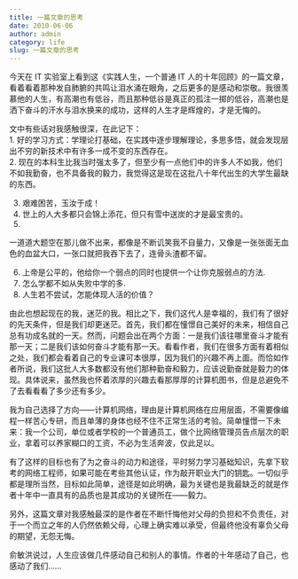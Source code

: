 ```yaml
---
title: 一篇文章的思考
date: 2010-06-06
author: admin
category: life
slug: 一篇文章的思考
---
```


今天在 IT 实验室上看到这《实践人生，一个普通 IT 人的十年回顾》的一篇文章，看着看着那种发自肺腑的共鸣让泪水涌在眼角，之后更多的是感动和崇敬。我很羡慕他的人生，有高潮也有低谷，而且那种低谷是真正的孤注一掷的低谷，高潮也是洒下奋斗的汗水与泪水换来的成功，这样的人生才是辉煌的，才是无悔的。

文中有些话对我感触很深，在此记下：  
1.
好的学习方式：学理论打基础，在实践中逐步理解理论，多思多悟，就会发现层出不穷的新技术中有许多一成不变的东西存在。  
2.
现在的本科生比我当时强太多了，但至少有一点他们中的许多人不如我，他们不如我勤奋，也不具备我的毅力，我觉得这是现在这批八十年代出生的大学生最缺的东西。

3. 艰难困苦，玉汝于成！
4. 世上的人大多都只会锦上添花，但只有雪中送炭的才是最宝贵的。
5.

一道道大题空在那儿做不出来，都像是不断讥笑我不自量力，又像是一张张面无血色的血盆大口，一张口就把我吞下去了，连骨头渣都不留。

6. 上帝是公平的，他给你一个弱点的同时也提供一个让你克服弱点的方法.
7. 怎么学都不如从失败中学的多.
8. 人生若不尝试，怎能体现人活的价值？

由此也想起现在的我，迷茫的我。相比之下，我们这代人是幸福的，我们有了很好的先天条件，但是我们却更迷茫。首先，我们都在憧憬自己美好的未来，相信自己总有功成名就的一天。然而，问题会出在两个方面：一是我们该往哪里奋斗才能有那一天；二是我们该如何奋斗才能有那一天。看看作者，我们在很多方面有着相似之处，我们都会看着自己的专业课可本很厚，因为我们的兴趣不再上面。而恰如作者所说，我们这批人大多数都没有他们那种勤奋和毅力，应该说勤奋就是毅力的体现。具体说来，虽然我也怀着浓厚的兴趣去看那厚厚的计算机图书，但是总避免不了去看看看了多少还有多少。

我为自己选择了方向——计算机网络，理由是计算机网络在应用层面，不需要像编程一样苦心专研，而且单薄的身体也经不住不正常生活的考验。简单憧憬一下未来：我一个公司，单位或者学校的一个普通员工，做个比网络管理员告点层次的职业，拿着可以养家糊口的工资，不必为生活奔波，仅此足以。

有了这样的目标也有了为之奋斗的动力和途径，平时努力学习基础知识，先拿下软考的网络工程师，如果可能在考些其他认证，作为敲开职业大门的钥匙。一切似乎都是理所当然，目标如此简单，途径是如此明确，最为关键也是我最缺乏的就是作者十年中一直具有的品质也是其成功的关键所在——毅力。

另外，这篇文章对我感触最深的是作者在不断忏悔他对父母的负担和不负责任，对于一个而立之年的人仍然依赖父母，心理上确实难以承受，但最终他没有辜负父母的期望，无怨无悔。

俞敏洪说过，人生应该做几件感动自己和别人的事情。作者的十年感动了自己，也感动了我们......
